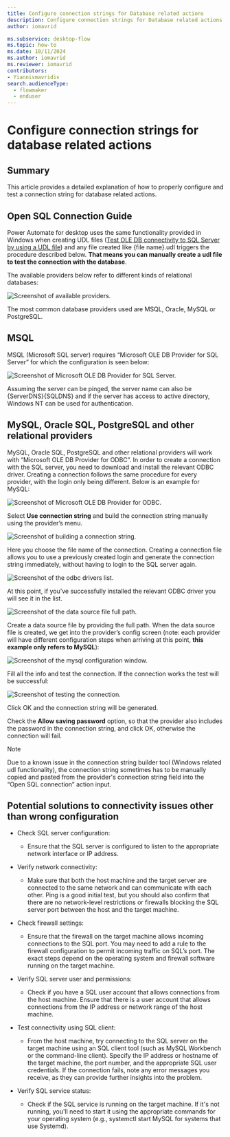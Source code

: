 ```yaml
---
title: Configure connection strings for Database related actions
description: Configure connection strings for Database related actions
author: iomavrid

ms.subservice: desktop-flow
ms.topic: how-to
ms.date: 10/11/2024
ms.author: iomavrid
ms.reviewer: iomavrid
contributors:
- Yiannismavridis
search.audienceType: 
  - flowmaker
  - enduser
---
```


# Configure connection strings for database related actions

## Summary

This article provides a detailed explanation of how to properly configure and test a connection string for database related actions.

## Open SQL Connection Guide

Power Automate for desktop uses the same functionality provided in Windows when creating UDL files ([Test OLE DB connectivity to SQL Server by using a UDL file](https://learn.microsoft.com/troubleshoot/sql/database-engine/connect/test-oledb-connectivity-use-udl-file)) and any file created like {file name}.udl triggers the procedure described below. **That means you can manually create a udl file to test the connection with the database**.

The available providers below refer to different kinds of relational databases:
 
![Screenshot of available providers.](media/configure-connection-strings-for-database-related-actions/available-providers.png)

The most common database providers used are MSQL, Oracle, MySQL or PostgreSQL.

## MSQL

MSQL (Microsoft SQL server) requires “Microsoft OLE DB Provider for SQL Server” for which the configuration is seen below:

![Screenshot of Microsoft OLE DB Provider for SQL Server.](media/configure-connection-strings-for-database-related-actions/Microsoft-OLEDB-Provider-for-SQL-Server-configuration.png)

Assuming the server can be pinged, the server name can also be {ServerDNS}{SQLDNS} and if the server has access to active directory, Windows NT can be used for authentication.

## MySQL, Oracle SQL, PostgreSQL and other relational providers

MySQL, Oracle SQL, PostgreSQL and other relational providers will work with “Microsoft OLE DB Provider for ODBC”. In order to create a connection with the SQL server, you need to download and install the relevant ODBC driver. Creating a connection follows the same procedure for every provider, with the login only being different. Below is an example for MySQL:

![Screenshot of Microsoft OLE DB Provider for ODBC.](media/configure-connection-strings-for-database-related-actions/login-to-MySQL.png)

Select **Use connection string** and build the connection string manually using the provider’s menu.

![Screenshot of building a connection string.](media/configure-connection-strings-for-database-related-actions/build-connection-string.png)

Here you choose the file name of the connection. Creating a connection file allows you to use a previously created login and generate the connection string immediately, without having to login to the SQL server again.

![Screenshot of the odbc drivers list.](media/configure-connection-strings-for-database-related-actions/odbc-drivers-list.png)

At this point, if you’ve successfully installed the relevant ODBC driver you will see it in the list.

![Screenshot of the data source file full path.](media/configure-connection-strings-for-database-related-actions/data-source-file-full-path.png)

Create a data source file by providing the full path. When the data source file is created, we get into the provider’s config screen (note: each provider will have different configuration steps when arriving at this point, **this example only refers to MySQL**):

![Screenshot of the mysql configuration window.](media/configure-connection-strings-for-database-related-actions/mysql-configuration-window.png)

Fill all the info and test the connection. If the connection works the test will be successful:

![Screenshot of testing the connection.](media/configure-connection-strings-for-database-related-actions/test-connection.png)

Click OK and the connection string will be generated.

Check the **Allow saving password** option, so that the provider also includes the password in the connection string, and click OK, otherwise the connection will fail.

> [!NOTE]
> Due to a known issue in the connection string builder tool (Windows related udl functionality), the connection string sometimes has to be manually copied and pasted from the provider's connection string field into the “Open SQL connection” action input.

## Potential solutions to connectivity issues other than wrong configuration

- Check SQL server configuration:
  - Ensure that the SQL server is configured to listen to the appropriate network interface or IP address.

- Verify network connectivity:
  - Make sure that both the host machine and the target server are connected to the same network and can communicate with each other. Ping is a good initial test, but you should also confirm that there are no network-level restrictions or firewalls blocking the SQL server port between the host and the target machine.

- Check firewall settings:
  - Ensure that the firewall on the target machine allows incoming connections to the SQL port. You may need to add a rule to the firewall configuration to permit incoming traffic on SQL’s port. The exact steps depend on the operating system and firewall software running on the target machine.

- Verify SQL server user and permissions:
  - Check if you have a SQL user account that allows connections from the host machine. Ensure that there is a user account that allows connections from the IP address or network range of the host machine.

- Test connectivity using SQL client:
  - From the host machine, try connecting to the SQL server on the target machine using an SQL client tool (such as MySQL Workbench or the command-line client). Specify the IP address or hostname of the target machine, the port number, and the appropriate SQL user credentials. If the connection fails, note any error messages you receive, as they can provide further insights into the problem.

- Verify SQL service status:
  - Check if the SQL service is running on the target machine. If it's not running, you'll need to start it using the appropriate commands for your operating system (e.g., systemctl start MySQL for systems that use Systemd).

